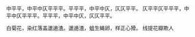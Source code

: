 中平平，中平中仄平平平。平平平，中平中仄，仄仄平平。
仄平平仄平平平，中平中仄平平平。平平平，中平中仄，仄仄平平。

白菊花，染红落盖邋遢渣。邋遢渣，蛆生蝇卵，样正心猾。
线提花瓣欺人
<!--stackedit_data:
eyJoaXN0b3J5IjpbLTE0ODgyMDU1NzEsNTI0NjA1MzUxLC0yMD
g4NzQ2NjEyLDE2NTA5NDEwOTUsLTU2NjMzMzY5OSwxODU2OTI3
MDIwLDE5Nzg4MzExNjksLTc3MjgxNDYsLTIwODg3NDY2MTIsLT
E2OTk4OTc4MTAsLTIwODg3NDY2MTIsLTMyNTc3MTQ5MCwtMjIz
OTU2NDQ5LDM0OTUwNzEyOSwtMzI1NzcxNDkwLDE1MDA5OTgxND
UsMjQ1MDAzMDM1LDEzMTU4ODI1OTYsLTczNjkzODgyMiw1Njk0
NzAyMzZdfQ==
-->
